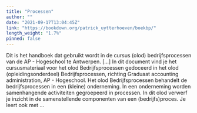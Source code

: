 ```yaml
---
title: "Processen"
author: ""
date: "2021-09-17T13:04:45Z"
link: "https://bookdown.org/patrick_uytterhoeven/boekbp/"
length_weight: "1.7%"
pinned: false
---
```


Dit is het handboek dat gebruikt wordt in de cursus (olod) bedrijfsprocessen van de AP - Hogeschool te Antwerpen. [...] In dit document vind je het cursusmateriaal voor het olod Bedrijfsprocessen gedoceerd in het olod (opleidingsonderdeel) Bedrijfsprocessen, richting Graduaat accounting administration, AP - Hogeschool. Het olod Bedrijfsprocessen behandelt de bedrijfsprocessen in een (kleine) onderneming. In een onderneming worden samenhangende activiteiten gegroepeerd in processen. In dit olod verwerf je inzicht in de samenstellende componenten van een (bedrijfs)proces. Je leert ook met ...
